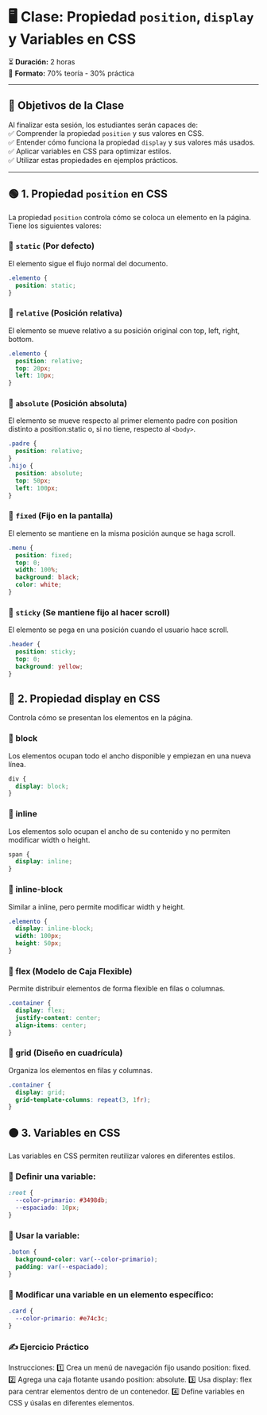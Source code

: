 # 🖥️ Clase: Propiedad `position`, `display` y Variables en CSS  

⏳ **Duración:** 2 horas  
📖 **Formato:** 70% teoría - 30% práctica  

---

## 📌 Objetivos de la Clase  
Al finalizar esta sesión, los estudiantes serán capaces de:  
✅ Comprender la propiedad `position` y sus valores en CSS.  
✅ Entender cómo funciona la propiedad `display` y sus valores más usados.  
✅ Aplicar variables en CSS para optimizar estilos.  
✅ Utilizar estas propiedades en ejemplos prácticos.  

---

## 🟢 1. Propiedad `position` en CSS  
La propiedad `position` controla cómo se coloca un elemento en la página. Tiene los siguientes valores:  

### 📍 `static` (Por defecto)  
El elemento sigue el flujo normal del documento.  
```css
.elemento {
  position: static;
}
```
### 📍 `relative` (Posición relativa)
El elemento se mueve relativo a su posición original con top, left, right, bottom.

```css
.elemento {
  position: relative;
  top: 20px;
  left: 10px;
}
```

### 📍 `absolute` (Posición absoluta)
El elemento se mueve respecto al primer elemento padre con position distinto a position:static o, si no tiene, respecto al `<body>`.

```css
.padre {
  position: relative;
}
.hijo {
  position: absolute;
  top: 50px;
  left: 100px;
}
```
### 📍 `fixed` (Fijo en la pantalla)
El elemento se mantiene en la misma posición aunque se haga scroll.

```css
.menu {
  position: fixed;
  top: 0;
  width: 100%;
  background: black;
  color: white;
}
```
### 📍 `sticky` (Se mantiene fijo al hacer scroll)
El elemento se pega en una posición cuando el usuario hace scroll.

```css
.header {
  position: sticky;
  top: 0;
  background: yellow;
}
```
## 🔵 2. Propiedad display en CSS
Controla cómo se presentan los elementos en la página.

### 📌 block
Los elementos ocupan todo el ancho disponible y empiezan en una nueva línea.

```css
div {
  display: block;
}
```
### 📌 inline
Los elementos solo ocupan el ancho de su contenido y no permiten modificar width o height.

```css
span {
  display: inline;
}
```
### 📌 inline-block
Similar a inline, pero permite modificar width y height.

```css
.elemento {
  display: inline-block;
  width: 100px;
  height: 50px;
}
```
### 📌 flex (Modelo de Caja Flexible)
Permite distribuir elementos de forma flexible en filas o columnas.

```css
.container {
  display: flex;
  justify-content: center;
  align-items: center;
}
```
### 📌 grid (Diseño en cuadrícula)
Organiza los elementos en filas y columnas.

```css
.container {
  display: grid;
  grid-template-columns: repeat(3, 1fr);
}
```
## 🟠 3. Variables en CSS
Las variables en CSS permiten reutilizar valores en diferentes estilos.

### 📌 Definir una variable:

```css
:root {
  --color-primario: #3498db;
  --espaciado: 10px;
}
```
### 📌 Usar la variable:

```css
.boton {
  background-color: var(--color-primario);
  padding: var(--espaciado);
}
```
### 📌 Modificar una variable en un elemento específico:

```css
.card {
  --color-primario: #e74c3c;
}
```
### ✍️ Ejercicio Práctico
Instrucciones:
1️⃣ Crea un menú de navegación fijo usando position: fixed.
2️⃣ Agrega una caja flotante usando position: absolute.
3️⃣ Usa display: flex para centrar elementos dentro de un contenedor.
4️⃣ Define variables en CSS y úsalas en diferentes elementos.

